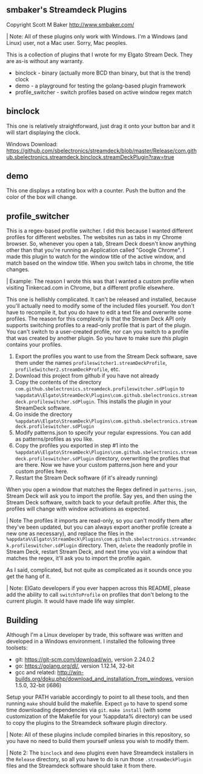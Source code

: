 ## smbaker's Streamdeck Plugins ##
Copyright Scott M Baker
http://www.smbaker.com/

| Note: All of these plugins only work with Windows. I'm a Windows (and Linux) user, not a Mac user. Sorry, Mac peoples.

This is a collection of plugins that I wrote for my Elgato Stream Deck. They are as-is without any warranty.

* binclock - binary (actually more BCD than binary, but that is the trend) clock
* demo - a playground for testing the golang-based plugin framework
* profile_switcher - switch profiles based on active window regex match

## binclock

This one is relatively straightforward, just drag it onto your button bar and it will start displaying the clock.

Windows Download: https://github.com/sbelectronics/streamdeck/blob/master/Release/com.github.sbelectronics.streamdeck.binclock.streamDeckPlugin?raw=true

## demo

This one displays a rotating box with a counter. Push the button and the color of the box will change.

## profile_switcher

This is a regex-based profile switcher. I did this because I wanted different profiles for different websites. The websites run as tabs in my Chrome browser. So, whenever you open a tab, Stream Deck doesn't know anything other than that you're running an Application called "Google Chrome". I made this plugin to watch for the window title of the active window, and match based on the window title. When you switch tabs in chrome, the title changes. 

| Example: The reason I wrote this was that I wanted a custom profile when visiting Tinkercad.com in Chrome, but a different profile elsewhere.

This one is hellishly complicated. It can't be released and installed, because you'll actually need to modify some of the included files yourself. You don't have to recompile it, but you do have to edit a text file and overwrite some profiles. The reason for this complexity is that the Stream Deck API only supports switching profiles to a read-only profile that is part of the plugin. You can't switch to a user-created profile, nor can you switch to a profile that was created by another plugin. So you have to make sure _this plugin_ contains your profiles.

1. Export the profiles you want to use from the Stream Deck software, save them under the names `profileswitcher1.streamDeckProfile`, `profileSwitcher2.streamDeckProfile`, etc.
2. Download this project from github if you have not already
3. Copy the contents of the directory `com.github.sbelectronics.streamdeck.profileswitcher.sdPlugin` to `%appdata%\Elgato\StreamDeck\Plugins\com.github.sbelectronics.streamdeck.profileswitcher.sdPlugin`. This installs the plugin in your StreamDeck software.
4. Go inside the directory `%appdata%\Elgato\StreamDeck\Plugins\com.github.sbelectronics.streamdeck.profileswitcher.sdPlugin`
4. Modify patterns.json to specify your regular expressions. You can add as patterns/profiles as you like.
5. Copy the profiles you exported in step #1 into the `%appdata%\Elgato\StreamDeck\Plugins\com.github.sbelectronics.streamdeck.profileswitcher.sdPlugin` directory, overwriting the profiles that are there. Now we have your custom patterns.json here and your custom profiles here.
6. Restart the Stream Deck software (if it's already running)

When you open a window that matches the Regex defined in `patterns.json`, Stream Deck will ask you to import the profile. Say yes, and then using the Stream Deck software, switch back to your default profile. After this, the profiles will change with window activations as expected.

| Note The profiles it imports are read-only, so you can't modify them after they've been updated, but you can always export another profile (create a new one as necessary), and replace the files in the `%appdata%\Elgato\StreamDeck\Plugins\com.github.sbelectronics.streamdeck.profileswitcher.sdPlugin` directory. Then, `delete` the readonly profile in Stream Deck, restart Stream Deck, and next time you visit a window that matches the regex, it'll ask you to import the profile again.

As I said, complicated, but not quite as complicated as it sounds once you get the hang of it.

| Note: ElGato developers if you ever happen across this README, please add the ability to call `switchToProfile` on profiles that don't belong to the current plugin. It would have made life way simpler.

## Building

Although I'm a Linux developer by trade, this software was written and developed in a Windows environment. I installed the following three toolsets:

* git: https://git-scm.com/download/win, version 2.24.0.2
* go: https://golang.org/dl/, version 1.12.14, 32-bit
* gcc and related: http://win-builds.org/doku.php/download_and_installation_from_windows, version 1.5.0, 32-bit (i686)

Setup your PATH variable accordingly to point to all these tools, and then running `make` should build the makefile. Expect `go` to have to spend some time downloading dependencies via `git`. `make install` (with some customization of the Makefile for your %appdata% directory) can be used to copy the plugins to the Streamdeck software plugin directory.

| Note: All of these plugins include compiled binaries in this repository, so you have no need to build them yourself unless you wish to modify them.

| Note 2: The `binclock` and `demo` plugins even have Streamdeck installers in the `Release` directory, so all you have to do is run those `.streamDeckPlugin` files and the Streamdeck software should take it from there. 
